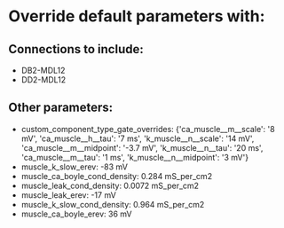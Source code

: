 # Override default parameters with:
## Connections to include:
- DB2-MDL12
- DD2-MDL12

## Other parameters:
- custom_component_type_gate_overrides: {'ca_muscle__m__scale': '8 mV', 'ca_muscle__h__tau': '7 ms', 'k_muscle__n__scale': '14 mV', 'ca_muscle__m__midpoint': '-3.7 mV', 'k_muscle__n__tau': '20 ms', 'ca_muscle__m__tau': '1 ms', 'k_muscle__n__midpoint': '3 mV'}
- muscle_k_slow_erev: -83 mV
- muscle_ca_boyle_cond_density: 0.284 mS_per_cm2
- muscle_leak_cond_density: 0.0072 mS_per_cm2
- muscle_leak_erev: -17 mV
- muscle_k_slow_cond_density: 0.964 mS_per_cm2
- muscle_ca_boyle_erev: 36 mV

